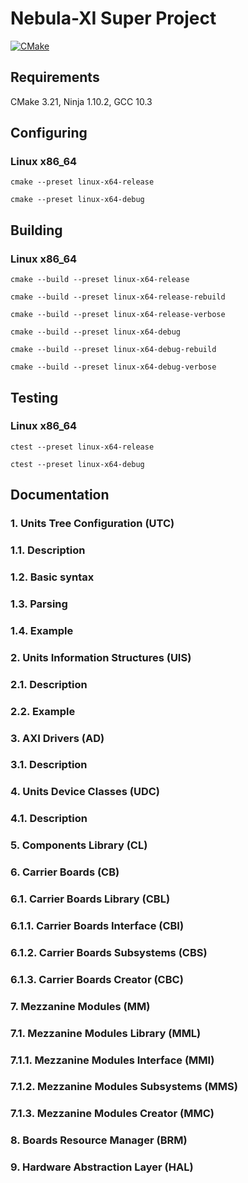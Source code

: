 # Nebula-XI Super Project

[![CMake](https://github.com/Nebula-XI/nebula-xi-dev/actions/workflows/cmake.yml/badge.svg)](https://github.com/Nebula-XI/nebula-xi-dev/actions/workflows/cmake.yml)

## Requirements

CMake 3.21, Ninja 1.10.2, GCC 10.3

## Configuring

### Linux x86_64

`cmake --preset linux-x64-release`

`cmake --preset linux-x64-debug`

## Building

### Linux x86_64


`cmake --build --preset linux-x64-release`

`cmake --build --preset linux-x64-release-rebuild`

`cmake --build --preset linux-x64-release-verbose`

`cmake --build --preset linux-x64-debug`

`cmake --build --preset linux-x64-debug-rebuild`

`cmake --build --preset linux-x64-debug-verbose`

## Testing

### Linux x86_64


`ctest --preset linux-x64-release`

`ctest --preset linux-x64-debug`



## Documentation

### 1. Units Tree Configuration (UTC)

### 1.1. Description

### 1.2. Basic syntax

### 1.3. Parsing

### 1.4. Example

### 2. Units Information Structures (UIS)

### 2.1. Description

### 2.2. Example

### 3. AXI Drivers (AD)

### 3.1. Description

### 4. Units Device Classes (UDC)

### 4.1. Description

### 5. Components Library (CL)

### 6. Carrier Boards (CB)

### 6.1. Carrier Boards Library (CBL)

### 6.1.1. Carrier Boards Interface (CBI)

### 6.1.2. Carrier Boards Subsystems (CBS)

### 6.1.3. Carrier Boards Creator (CBC)

### 7. Mezzanine Modules (MM)

### 7.1. Mezzanine Modules Library (MML)

### 7.1.1. Mezzanine Modules Interface (MMI)

### 7.1.2. Mezzanine Modules Subsystems (MMS)

### 7.1.3. Mezzanine Modules Creator (MMC)

### 8. Boards Resource Manager (BRM)

### 9. Hardware Abstraction Layer (HAL)
